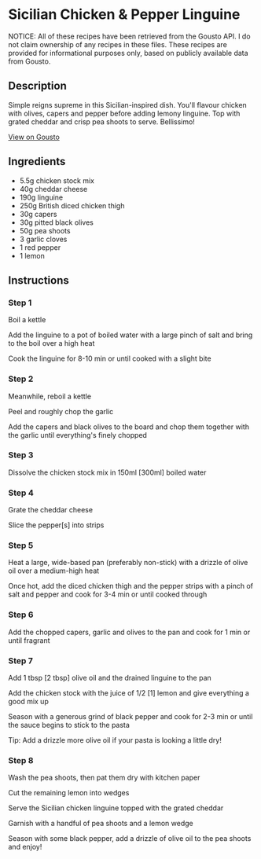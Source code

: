 # Sicilian Chicken & Pepper Linguine 

NOTICE: All of these recipes have been retrieved from the Gousto API. I do not claim ownership of any recipes in these files. These recipes are provided for informational purposes only, based on publicly available data from Gousto.

## Description

Simple reigns supreme in this Sicilian-inspired dish. You'll flavour chicken with olives, capers and pepper before adding lemony linguine. Top with grated cheddar and crisp pea shoots to serve. Bellissimo!

[View on Gousto](https://www.gousto.co.uk/recipes/cookbook/sicilian-chicken-red-pepper-linguine)

## Ingredients

- 5.5g chicken stock mix 
- 40g cheddar cheese
- 190g linguine
- 250g British diced chicken thigh
- 30g capers
- 30g pitted black olives
- 50g pea shoots
- 3 garlic cloves
- 1 red pepper
- 1 lemon

## Instructions


### Step 1

Boil a kettle

Add the linguine to a pot of boiled water with a large pinch of salt and bring to the boil over a high heat

Cook the linguine for 8-10 min or until cooked with a slight bite


### Step 2

Meanwhile, reboil a kettle

Peel and roughly chop the garlic

Add the capers and black olives to the board and chop them together with the garlic until everything's finely chopped


### Step 3

Dissolve the chicken stock mix in 150ml <span class="text-danger">[300ml]</span> boiled water


### Step 4

Grate the cheddar cheese

Slice the pepper<span class="text-danger">[s] </span>into strips


### Step 5

Heat a large, wide-based pan (preferably non-stick) with a drizzle of olive oil over a medium-high heat

Once hot, add the diced chicken thigh and the pepper strips with a pinch of salt and pepper and cook for 3-4 min or until cooked through


### Step 6

Add the chopped capers, garlic and olives to the pan and cook for 1 min or until fragrant


### Step 7

Add 1 tbsp <span class="text-danger">[2 tbsp]</span> olive oil and the drained linguine to the pan

Add the chicken stock with the juice of 1/2 <span class="text-danger">[1]</span> lemon and give everything a good mix up

Season with a generous grind of black pepper and cook for 2-3 min or until the sauce begins to stick to the pasta

Tip: Add a drizzle more olive oil if your pasta is looking a little dry!

### Step 8

Wash the pea shoots, then pat them dry with kitchen paper

Cut the remaining lemon into wedges

Serve the Sicilian chicken linguine topped with the grated cheddar

Garnish with a handful of pea shoots and a lemon wedge

Season with some black pepper, add a drizzle of olive oil to the pea shoots and enjoy!

